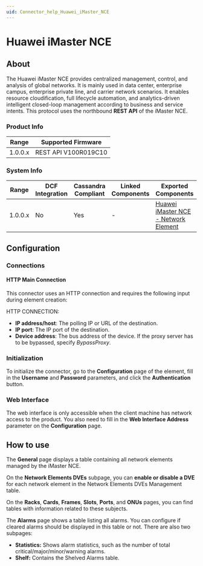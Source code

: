 ```yaml
---
uid: Connector_help_Huawei_iMaster_NCE
---
```


# Huawei iMaster NCE

## About

The Huawei iMaster NCE provides centralized management, control, and analysis of global networks. It is mainly used in data center, enterprise campus, enterprise private line, and carrier network scenarios. It enables resource cloudification, full lifecycle automation, and analytics-driven intelligent closed-loop management according to business and service intents. This protocol uses the northbound **REST API** of the iMaster NCE.

### Product Info

| Range     | Supported Firmware     |
|-----------|------------------------|
| 1.0.0.x   | REST API V100R019C10   |

### System Info

| Range     | DCF Integration     | Cassandra Compliant     | Linked Components     | Exported Components                                                                                        |
|-----------|---------------------|-------------------------|-----------------------|------------------------------------------------------------------------------------------------------------|
| 1.0.0.x   | No                  | Yes                     | -                     | [Huawei iMaster NCE - Network Element](xref:Connector_help_Huawei_iMaster_NCE_-_Network_Element) |

## Configuration

### Connections

#### HTTP Main Connection

This connector uses an HTTP connection and requires the following input during element creation:

HTTP CONNECTION:

- **IP address/host**: The polling IP or URL of the destination.
- **IP port**: The IP port of the destination.
- **Device address**: The bus address of the device. If the proxy server has to be bypassed, specify *BypassProxy*.

### Initialization

To initialize the connector, go to the **Configuration** page of the element, fill in the **Username** and **Password** parameters, and click the **Authentication** button.

### Web Interface

The web interface is only accessible when the client machine has network access to the product. You also need to fill in the **Web Interface Address** parameter on the **Configuration** page.

## How to use

The **General** page displays a table containing all network elements managed by the iMaster NCE.

On the **Network Elements DVEs** subpage, you can **enable or disable a DVE** for each network element in the Network Elements DVEs Management table.

On the **Racks**, **Cards**, **Frames**, **Slots**, **Ports**, and **ONUs** pages, you can find tables with information related to these subjects.

The **Alarms** page shows a table listing all alarms. You can configure if cleared alarms should be displayed in this table or not. There are also two subpages:

- **Statistics:** Shows alarm statistics, such as the number of total critical/major/minor/warning alarms.
- **Shelf:** Contains the Shelved Alarms table.
